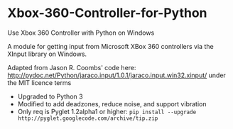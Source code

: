 Xbox-360-Controller-for-Python
==============================

Use Xbox 360 Controller with Python on Windows

A module for getting input from Microsoft XBox 360 controllers via the XInput library on Windows.

Adapted from Jason R. Coombs' code here:
http://pydoc.net/Python/jaraco.input/1.0.1/jaraco.input.win32.xinput/
under the MIT licence terms

* Upgraded to Python 3
* Modified to add deadzones, reduce noise, and support vibration
* Only req is Pyglet 1.2alpha1 or higher: ```pip install --upgrade http://pyglet.googlecode.com/archive/tip.zip```